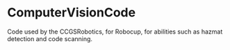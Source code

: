 # ComputerVisionCode
Code used by the CCGSRobotics, for Robocup, for abilities such as hazmat detection and code scanning.

